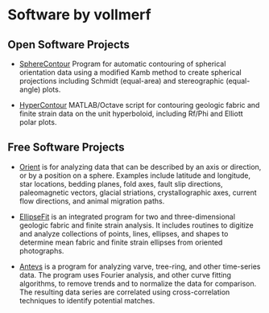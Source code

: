 # Software by vollmerf

## Open Software Projects

* [SphereContour](https://vollmerf.github.io/spherecontour/) Program for automatic contouring of spherical orientation data using a modified Kamb method to create spherical projections including Schmidt (equal-area) and stereographic (equal-angle) plots. 

* [HyperContour](https://vollmerf.github.io/hypercontour/) MATLAB/Octave script for contouring geologic fabric and finite strain data on the unit hyperboloid, including Rf/Phi and Elliott polar plots. 

## Free Software Projects

* [Orient](https://www.frederickvollmer.com/orient/) is for analyzing data that can be described by an axis or direction, or by a position on a sphere. Examples include latitude and longitude, star locations, bedding planes, fold axes, fault slip directions, paleomagnetic vectors, glacial striations, crystallographic axes, current flow directions, and animal migration paths.

* [EllipseFit](https://www.frederickvollmer.com/ellipsefit/) is an integrated program for two and three-dimensional geologic fabric and finite strain analysis. It includes routines to digitize and analyze collections of points, lines, ellipses, and shapes to determine mean fabric and finite strain ellipses from oriented photographs.

* [Antevs](https://www.frederickvollmer.com/antevs/) is a program for analyzing varve, tree-ring, and other time-series data. The program uses Fourier analysis, and other curve fitting algorithms, to remove trends and to normalize the data for comparison. The resulting data series are correlated using cross-correlation techniques to identify potential matches.  
